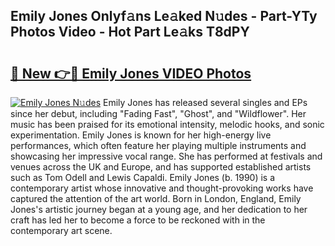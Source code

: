 ## Emily Jones Onlyf𝚊ns Le𝚊ked N𝚞des - Part-YTy Photos Video - Hot Part Le𝚊ks T8dPY

# <h2><a href="http://ab71001.deff.icu/?id=Emily+Jones">🔗 New 👉🔴 Emily Jones VIDEO Photos</a></h2>

[![Emily Jones N𝚞des](https://i.imgur.com/rIISA9y.gif)](http://ab71001.deff.icu/?id=Emily+Jones)
Emily Jones has released several singles and EPs since her debut, including "Fading Fast", "Ghost", and "Wildflower". Her music has been praised for its emotional intensity, melodic hooks, and sonic experimentation. Emily Jones is known for her high-energy live performances, which often feature her playing multiple instruments and showcasing her impressive vocal range. She has performed at festivals and venues across the UK and Europe, and has supported established artists such as Tom Odell and Lewis Capaldi. Emily Jones (b. 1990) is a contemporary artist whose innovative and thought-provoking works have captured the attention of the art world. Born in London, England, Emily Jones's artistic journey began at a young age, and her dedication to her craft has led her to become a force to be reckoned with in the contemporary art scene.
